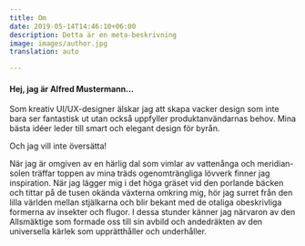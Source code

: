 ```yaml
---
title: Om
date: 2019-05-14T14:46:10+06:00
description: Detta är en meta-beskrivning
image: images/author.jpg
translation: auto

---
```


#### Hej, jag är Alfred Mustermann...

Som kreativ UI/UX-designer älskar jag att skapa vacker design som inte bara ser fantastisk ut utan också uppfyller produktanvändarnas behov. Mina bästa idéer leder till smart och elegant design för byrån.

Och jag vill inte översätta!

När jag är omgiven av en härlig dal som vimlar av vattenånga och meridian-solen träffar toppen av mina träds ogenomträngliga lövverk finner jag inspiration. När jag lägger mig i det höga gräset vid den porlande bäcken och tittar på de tusen okända växterna omkring mig, hör jag surret från den lilla världen mellan stjälkarna och blir bekant med de otaliga obeskrivliga formerna av insekter och flugor. I dessa stunder känner jag närvaron av den Allsmäktige som formade oss till sin avbild och andedräkten av den universella kärlek som upprätthåller och underhåller.
